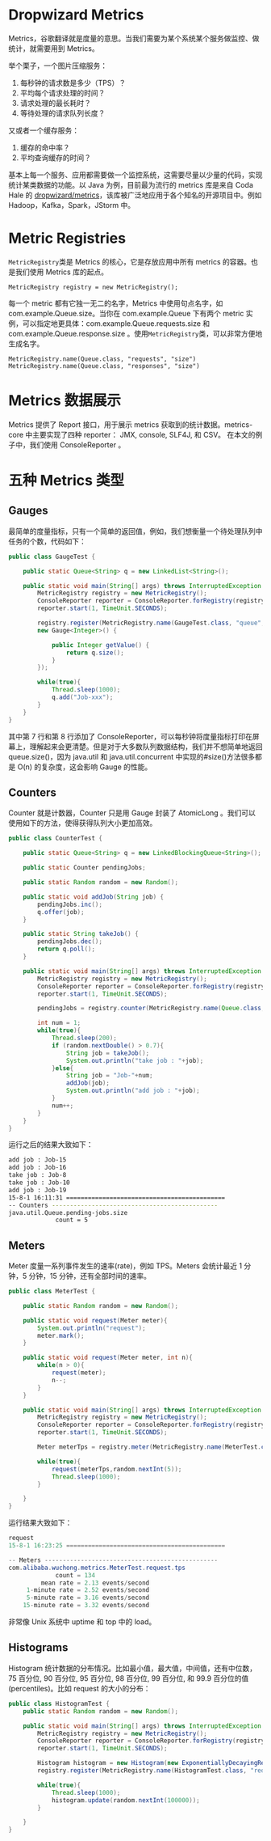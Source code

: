 # Dropwizard Metrics

Metrics，谷歌翻译就是度量的意思。当我们需要为某个系统某个服务做监控、做统计，就需要用到 Metrics。

举个栗子，一个图片压缩服务：

1. 每秒钟的请求数是多少（TPS）？
2. 平均每个请求处理的时间？
3. 请求处理的最长耗时？
4. 等待处理的请求队列长度？

又或者一个缓存服务：

1. 缓存的命中率？
2. 平均查询缓存的时间？

基本上每一个服务、应用都需要做一个监控系统，这需要尽量以少量的代码，实现统计某类数据的功能。以 Java 为例，目前最为流行的 metrics 库是来自 Coda Hale 的 [dropwizard/metrics](https://github.com/dropwizard/metrics)，该库被广泛地应用于各个知名的开源项目中。例如 Hadoop，Kafka，Spark，JStorm 中。

# Metric Registries

`MetricRegistry`类是 Metrics 的核心，它是存放应用中所有 metrics 的容器。也是我们使用 Metrics 库的起点。

```
MetricRegistry registry = new MetricRegistry();
```

每一个 metric 都有它独一无二的名字，Metrics 中使用句点名字，如 com.example.Queue.size。当你在 com.example.Queue 下有两个 metric 实例，可以指定地更具体：com.example.Queue.requests.size 和 com.example.Queue.response.size 。使用`MetricRegistry`类，可以非常方便地生成名字。

```
MetricRegistry.name(Queue.class, "requests", "size")
MetricRegistry.name(Queue.class, "responses", "size")
```

# Metrics 数据展示

Metrics 提供了 Report 接口，用于展示 metrics 获取到的统计数据。metrics-core 中主要实现了四种 reporter： JMX, console, SLF4J, 和 CSV。 在本文的例子中，我们使用 ConsoleReporter 。

# 五种 Metrics 类型

## Gauges

最简单的度量指标，只有一个简单的返回值，例如，我们想衡量一个待处理队列中任务的个数，代码如下：

```java
public class GaugeTest {

    public static Queue<String> q = new LinkedList<String>();

    public static void main(String[] args) throws InterruptedException {
        MetricRegistry registry = new MetricRegistry();
        ConsoleReporter reporter = ConsoleReporter.forRegistry(registry).build();
        reporter.start(1, TimeUnit.SECONDS);

        registry.register(MetricRegistry.name(GaugeTest.class, "queue", "size"),
        new Gauge<Integer>() {

            public Integer getValue() {
                return q.size();
            }
        });

        while(true){
            Thread.sleep(1000);
            q.add("Job-xxx");
        }
    }
}

```

其中第 7 行和第 8 行添加了 ConsoleReporter，可以每秒钟将度量指标打印在屏幕上，理解起来会更清楚。但是对于大多数队列数据结构，我们并不想简单地返回 queue.size()，因为 java.util 和 java.util.concurrent 中实现的#size()方法很多都是 O(n) 的复杂度，这会影响 Gauge 的性能。

## Counters

Counter 就是计数器，Counter 只是用 Gauge 封装了 AtomicLong 。我们可以使用如下的方法，使得获得队列大小更加高效。

```java
public class CounterTest {

    public static Queue<String> q = new LinkedBlockingQueue<String>();

    public static Counter pendingJobs;

    public static Random random = new Random();

    public static void addJob(String job) {
        pendingJobs.inc();
        q.offer(job);
    }

    public static String takeJob() {
        pendingJobs.dec();
        return q.poll();
    }

    public static void main(String[] args) throws InterruptedException {
        MetricRegistry registry = new MetricRegistry();
        ConsoleReporter reporter = ConsoleReporter.forRegistry(registry).build();
        reporter.start(1, TimeUnit.SECONDS);

        pendingJobs = registry.counter(MetricRegistry.name(Queue.class,"pending-jobs","size"));

        int num = 1;
        while(true){
            Thread.sleep(200);
            if (random.nextDouble() > 0.7){
                String job = takeJob();
                System.out.println("take job : "+job);
            }else{
                String job = "Job-"+num;
                addJob(job);
                System.out.println("add job : "+job);
            }
            num++;
        }
    }
}
```

运行之后的结果大致如下：

```sh
add job : Job-15
add job : Job-16
take job : Job-8
take job : Job-10
add job : Job-19
15-8-1 16:11:31 ============================================
-- Counters ----------------------------------------------
java.util.Queue.pending-jobs.size
             count = 5

```

## Meters

Meter 度量一系列事件发生的速率(rate)，例如 TPS。Meters 会统计最近 1 分钟，5 分钟，15 分钟，还有全部时间的速率。

```java
public class MeterTest {

    public static Random random = new Random();

    public static void request(Meter meter){
        System.out.println("request");
        meter.mark();
    }

    public static void request(Meter meter, int n){
        while(n > 0){
            request(meter);
            n--;
        }
    }

    public static void main(String[] args) throws InterruptedException {
        MetricRegistry registry = new MetricRegistry();
        ConsoleReporter reporter = ConsoleReporter.forRegistry(registry).build();
        reporter.start(1, TimeUnit.SECONDS);

        Meter meterTps = registry.meter(MetricRegistry.name(MeterTest.class,"request","tps"));

        while(true){
            request(meterTps,random.nextInt(5));
            Thread.sleep(1000);
        }

    }
}
```

运行结果大致如下：

```java
request
15-8-1 16:23:25 ============================================

-- Meters ------------------------------------------------
com.alibaba.wuchong.metrics.MeterTest.request.tps
             count = 134
         mean rate = 2.13 events/second
     1-minute rate = 2.52 events/second
     5-minute rate = 3.16 events/second
    15-minute rate = 3.32 events/second
```

非常像 Unix 系统中 uptime 和 top 中的 load。

## Histograms

Histogram 统计数据的分布情况。比如最小值，最大值，中间值，还有中位数，75 百分位, 90 百分位, 95 百分位, 98 百分位, 99 百分位, 和 99.9 百分位的值(percentiles)。比如 request 的大小的分布：

```java
public class HistogramTest {
    public static Random random = new Random();

    public static void main(String[] args) throws InterruptedException {
        MetricRegistry registry = new MetricRegistry();
        ConsoleReporter reporter = ConsoleReporter.forRegistry(registry).build();
        reporter.start(1, TimeUnit.SECONDS);

        Histogram histogram = new Histogram(new ExponentiallyDecayingReservoir());
        registry.register(MetricRegistry.name(HistogramTest.class, "request", "histogram"), histogram);

        while(true){
            Thread.sleep(1000);
            histogram.update(random.nextInt(100000));
        }

    }
}

```
